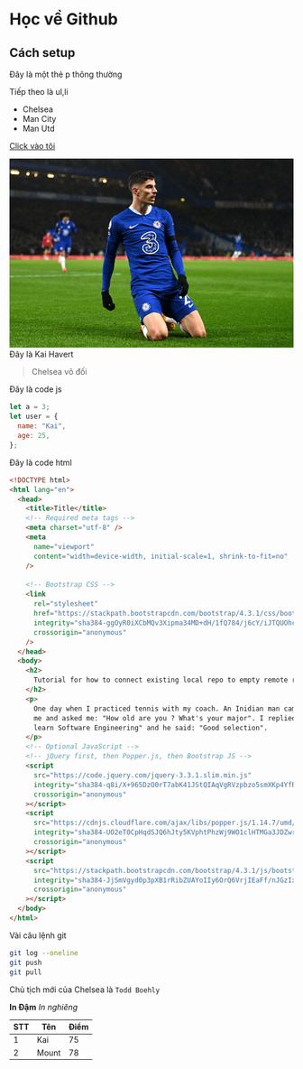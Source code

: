 # Học về Github

## Cách setup

Đây là một thẻ p thông thường

Tiếp theo là ul,li

- Chelsea
- Man City
- Man Utd

[Click vào tôi](https://vietnamnet.vn/chelsea-tong-khu-ba-ong-kenh-vo-dung-2104210.html)

![Đây là Kai Havert](havertz-294.jpg)
Đây là Kai Havert

> Chelsea vô đối

Đây là code js

```js
let a = 3;
let user = {
  name: "Kai",
  age: 25,
};
```

Đây là code html

```html
<!DOCTYPE html>
<html lang="en">
  <head>
    <title>Title</title>
    <!-- Required meta tags -->
    <meta charset="utf-8" />
    <meta
      name="viewport"
      content="width=device-width, initial-scale=1, shrink-to-fit=no"
    />

    <!-- Bootstrap CSS -->
    <link
      rel="stylesheet"
      href="https://stackpath.bootstrapcdn.com/bootstrap/4.3.1/css/bootstrap.min.css"
      integrity="sha384-ggOyR0iXCbMQv3Xipma34MD+dH/1fQ784/j6cY/iJTQUOhcWr7x9JvoRxT2MZw1T"
      crossorigin="anonymous"
    />
  </head>
  <body>
    <h2>
      Tutorial for how to connect existing local repo to empty remote repo
    </h2>
    <p>
      One day when I practiced tennis with my coach. An Inidian man came near to
      me and asked me: "How old are you ? What's your major". I replied: "I
      learn Software Engineering" and he said: "Good selection".
    </p>
    <!-- Optional JavaScript -->
    <!-- jQuery first, then Popper.js, then Bootstrap JS -->
    <script
      src="https://code.jquery.com/jquery-3.3.1.slim.min.js"
      integrity="sha384-q8i/X+965DzO0rT7abK41JStQIAqVgRVzpbzo5smXKp4YfRvH+8abtTE1Pi6jizo"
      crossorigin="anonymous"
    ></script>
    <script
      src="https://cdnjs.cloudflare.com/ajax/libs/popper.js/1.14.7/umd/popper.min.js"
      integrity="sha384-UO2eT0CpHqdSJQ6hJty5KVphtPhzWj9WO1clHTMGa3JDZwrnQq4sF86dIHNDz0W1"
      crossorigin="anonymous"
    ></script>
    <script
      src="https://stackpath.bootstrapcdn.com/bootstrap/4.3.1/js/bootstrap.min.js"
      integrity="sha384-JjSmVgyd0p3pXB1rRibZUAYoIIy6OrQ6VrjIEaFf/nJGzIxFDsf4x0xIM+B07jRM"
      crossorigin="anonymous"
    ></script>
  </body>
</html>
```

Vài câu lệnh git

```bash
git log --oneline
git push
git pull
```

Chủ tịch mới của Chelsea là `Todd Boehly`

**In Đậm**
_In nghiêng_

| STT | Tên   | Điểm |
| --- | ----- | ---- |
| 1   | Kai   | 75   |
| 2   | Mount | 78   |
